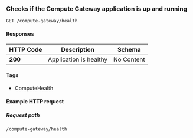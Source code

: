 
<a name="get_health"></a>
### Checks if the Compute Gateway application is up and running
```
GET /compute-gateway/health
```


#### Responses

|HTTP Code|Description|Schema|
|---|---|---|
|**200**|Application is healthy|No Content|


#### Tags

* ComputeHealth


#### Example HTTP request

##### Request path
```
/compute-gateway/health
```



